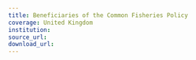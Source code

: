 ```yaml
---
title: Beneficiaries of the Common Fisheries Policy
coverage: United Kingdom
institution: 
source_url: 
download_url: 
---
```

